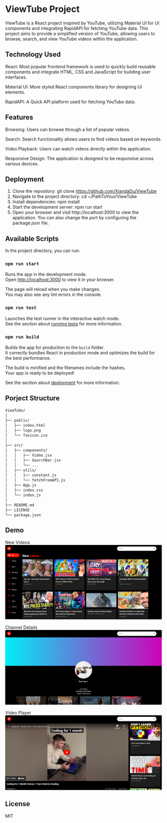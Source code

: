 # ViewTube Project

ViewTube is a React project inspired by YouTube, utilizing Material UI for UI components and integrating RapidAPI for fetching YouTube data. This project aims to provide a simplified version of YouTube, allowing users to browse, search, and view YouTube videos within the application.

## Technology Used
React: Most popular frontend framework is used to quickly build reusable components and integrate HTML, CSS and JavaScript for building user interfaces.

Material UI: More styled React components library for designing UI elements.

RapidAPI: A Quick API platform used for fetching YouTube data.

## Features
Browsing: Users can browse through a list of popular videos.

Search: Search functionality allows users to find videos based on keywords.

Video Playback: Users can watch videos directly within the application.

Responsive Design: The application is designed to be responsive across various devices.

## Deployment
1. Clone the repository: git clone https://github.com/XiandaDu/ViewTube
2. Navigate to the project directory: cd ~/PathToYour/ViewTube
3. Install dependencies: npm install
4. Start the development server: npm run start
5. Open your browser and visit http://localhost:3000 to view the application. 
You can also change the port by configuring the package.json file. 

## Available Scripts

In the project directory, you can run:

### `npm run start`

Runs the app in the development mode.\
Open [http://localhost:3000](http://localhost:3000) to view it in your browser.

The page will reload when you make changes.\
You may also see any lint errors in the console.

### `npm run test`

Launches the test runner in the interactive watch mode.\
See the section about [running tests](https://facebook.github.io/create-react-app/docs/running-tests) for more information.

### `npm run build`

Builds the app for production to the `build` folder.\
It correctly bundles React in production mode and optimizes the build for the best performance.

The build is minified and the filenames include the hashes.\
Your app is ready to be deployed!

See the section about [deployment](https://facebook.github.io/create-react-app/docs/deployment) for more information.

## Porject Structure
```
ViewTube/
│
├── public/
│   ├── index.html
│   ├── logo.png
│   └── favicon.ico
│
├── src/
│   ├── components/
│   │   ├── Video.jsx
│   │   ├── SearchBar.jsx
│   │   └── ...
│   ├── utils/
│   │   ├── constant.js
│   │   └── fetchFromAPI.js
│   ├── App.js
│   ├── index.css
│   └── index.js
│
├── README.md
├── LICENSE
└── package.json
```

## Demo
New Videos
![New Videos Pic](image.png)

Channel Details
![Channel Details Pic](image-1.png)

Video Player
![Video Player Pic](image-2.png)


## License
MIT